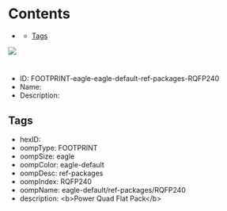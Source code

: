 



Contents
========

* [](#)
	* [Tags](#tags)
  
![][im]
# 

- ID: FOOTPRINT-eagle-eagle-default-ref-packages-RQFP240
- Name: 
- Description: 

## Tags

- hexID: 
- oompType: FOOTPRINT
- oompSize: eagle
- oompColor: eagle-default
- oompDesc: ref-packages
- oompIndex: RQFP240
- oompName: eagle-default/ref-packages/RQFP240
- description: &lt;b&gt;Power Quad Flat Pack&lt;/b&gt;



[im]: image.png
